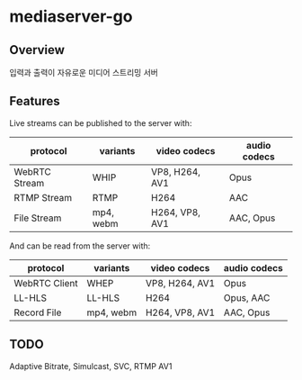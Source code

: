 # mediaserver-go

## Overview
입력과 출력이 자유로운 미디어 스트리밍 서버

## Features
Live streams can be published to the server with:

| protocol         | variants  |video codecs|audio codecs|
|------------------|-----------|------------|------------|
| WebRTC Stream    | WHIP      | VP8, H264, AV1 | Opus |
| RTMP Stream      | RTMP      | H264 | AAC |
 | File Stream | mp4, webm | H264, VP8, AV1 | AAC, Opus |

And can be read from the server with:

| protocol      | variants  | video codecs   | audio codecs |
|---------------|-----------|----------------|--------------|
| WebRTC Client | WHEP      | VP8, H264, AV1 | Opus         |
| LL-HLS        | LL-HLS    | H264      | Opus, AAC    |
| Record File   | mp4, webm | H264, VP8, AV1 | AAC, Opus    |

## TODO
Adaptive Bitrate, Simulcast, SVC, RTMP AV1
